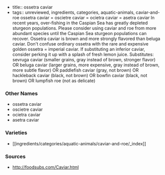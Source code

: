 - title:: ossetra caviar
- tags:: unreviewed, ingredients, categories, aquatic-animals, caviar-and-roe
ossetra caviar = oscietre caviar = ocietra caviar = asetra caviar In recent years, over-fishing in the Caspian Sea has greatly depleted sturgeon populations. Please consider using caviar and roe from more abundant species until the Caspian Sea sturgeon populations can recover. Ossetra caviar is brown and more strongly flavored than beluga caviar. Don't confuse ordinary ossetra with the rare and expensive golden ossetra = imperial caviar. If substituting an inferior caviar, consider perking it up with a splash of fresh lemon juice. Substitutes: sevruga caviar (smaller grains, gray instead of brown, stronger flavor) OR beluga caviar (larger grains, more expensive, gray instead of brown, more subtle flavor) OR paddlefish caviar (gray, not brown) OR hackleback caviar (black, not brown) OR bowfin caviar (black, not brown) OR lumpfish roe (not as delicate)

### Other Names

* ossetra caviar
* oscietre caviar
* ocietra caviar
* asetra caviar

### Varieties

* [[ingredients/categories/aquatic-animals/caviar-and-roe/_index]]

### Sources
* http://foodsubs.com/Caviar.html
